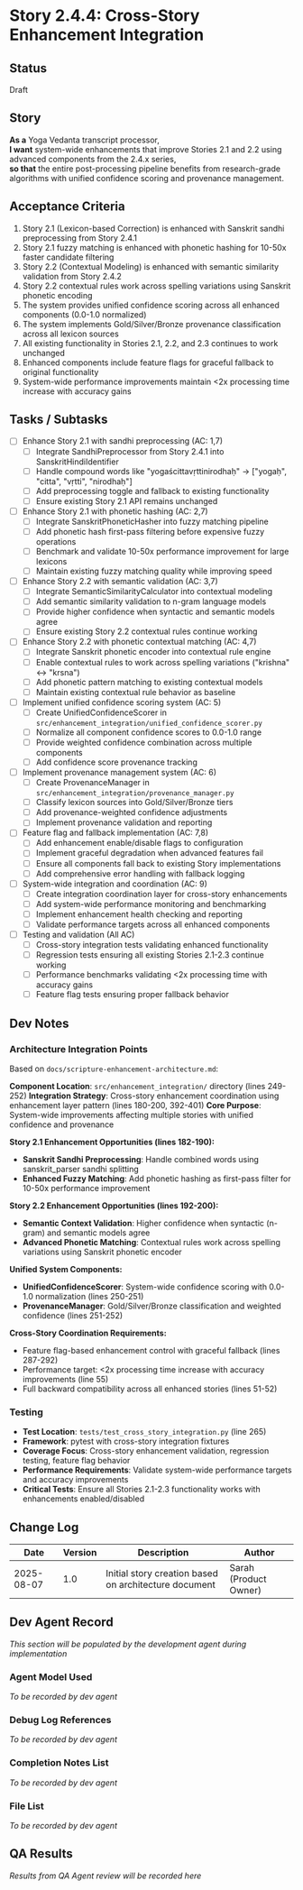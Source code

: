 # Story 2.4.4: Cross-Story Enhancement Integration

## Status
Draft

## Story
**As a** Yoga Vedanta transcript processor,  
**I want** system-wide enhancements that improve Stories 2.1 and 2.2 using advanced components from the 2.4.x series,  
**so that** the entire post-processing pipeline benefits from research-grade algorithms with unified confidence scoring and provenance management.

## Acceptance Criteria

1. Story 2.1 (Lexicon-based Correction) is enhanced with Sanskrit sandhi preprocessing from Story 2.4.1
2. Story 2.1 fuzzy matching is enhanced with phonetic hashing for 10-50x faster candidate filtering
3. Story 2.2 (Contextual Modeling) is enhanced with semantic similarity validation from Story 2.4.2
4. Story 2.2 contextual rules work across spelling variations using Sanskrit phonetic encoding
5. The system provides unified confidence scoring across all enhanced components (0.0-1.0 normalized)
6. The system implements Gold/Silver/Bronze provenance classification across all lexicon sources
7. All existing functionality in Stories 2.1, 2.2, and 2.3 continues to work unchanged
8. Enhanced components include feature flags for graceful fallback to original functionality
9. System-wide performance improvements maintain <2x processing time increase with accuracy gains

## Tasks / Subtasks

- [ ] Enhance Story 2.1 with sandhi preprocessing (AC: 1,7)
  - [ ] Integrate SandhiPreprocessor from Story 2.4.1 into SanskritHindiIdentifier
  - [ ] Handle compound words like "yogaścittavṛttinirodhaḥ" → ["yogaḥ", "citta", "vṛtti", "nirodhaḥ"]
  - [ ] Add preprocessing toggle and fallback to existing functionality
  - [ ] Ensure existing Story 2.1 API remains unchanged

- [ ] Enhance Story 2.1 with phonetic hashing (AC: 2,7)
  - [ ] Integrate SanskritPhoneticHasher into fuzzy matching pipeline
  - [ ] Add phonetic hash first-pass filtering before expensive fuzzy operations
  - [ ] Benchmark and validate 10-50x performance improvement for large lexicons
  - [ ] Maintain existing fuzzy matching quality while improving speed

- [ ] Enhance Story 2.2 with semantic validation (AC: 3,7)
  - [ ] Integrate SemanticSimilarityCalculator into contextual modeling
  - [ ] Add semantic similarity validation to n-gram language models
  - [ ] Provide higher confidence when syntactic and semantic models agree
  - [ ] Ensure existing Story 2.2 contextual rules continue working

- [ ] Enhance Story 2.2 with phonetic contextual matching (AC: 4,7)
  - [ ] Integrate Sanskrit phonetic encoder into contextual rule engine
  - [ ] Enable contextual rules to work across spelling variations ("krishna" ↔ "krsna")
  - [ ] Add phonetic pattern matching to existing contextual models
  - [ ] Maintain existing contextual rule behavior as baseline

- [ ] Implement unified confidence scoring system (AC: 5)
  - [ ] Create UnifiedConfidenceScorer in `src/enhancement_integration/unified_confidence_scorer.py`
  - [ ] Normalize all component confidence scores to 0.0-1.0 range
  - [ ] Provide weighted confidence combination across multiple components
  - [ ] Add confidence score provenance tracking

- [ ] Implement provenance management system (AC: 6)
  - [ ] Create ProvenanceManager in `src/enhancement_integration/provenance_manager.py`
  - [ ] Classify lexicon sources into Gold/Silver/Bronze tiers
  - [ ] Add provenance-weighted confidence adjustments
  - [ ] Implement provenance validation and reporting

- [ ] Feature flag and fallback implementation (AC: 7,8)
  - [ ] Add enhancement enable/disable flags to configuration
  - [ ] Implement graceful degradation when advanced features fail
  - [ ] Ensure all components fall back to existing Story implementations
  - [ ] Add comprehensive error handling with fallback logging

- [ ] System-wide integration and coordination (AC: 9)
  - [ ] Create integration coordination layer for cross-story enhancements
  - [ ] Add system-wide performance monitoring and benchmarking
  - [ ] Implement enhancement health checking and reporting
  - [ ] Validate performance targets across all enhanced components

- [ ] Testing and validation (All AC)
  - [ ] Cross-story integration tests validating enhanced functionality
  - [ ] Regression tests ensuring all existing Stories 2.1-2.3 continue working
  - [ ] Performance benchmarks validating <2x processing time with accuracy gains
  - [ ] Feature flag tests ensuring proper fallback behavior

## Dev Notes

### Architecture Integration Points
Based on `docs/scripture-enhancement-architecture.md`:

**Component Location**: `src/enhancement_integration/` directory (lines 249-252)
**Integration Strategy**: Cross-story enhancement coordination using enhancement layer pattern (lines 180-200, 392-401)
**Core Purpose**: System-wide improvements affecting multiple stories with unified confidence and provenance

**Story 2.1 Enhancement Opportunities (lines 182-190):**
- **Sanskrit Sandhi Preprocessing**: Handle combined words using sanskrit_parser sandhi splitting
- **Enhanced Fuzzy Matching**: Add phonetic hashing as first-pass filter for 10-50x performance improvement

**Story 2.2 Enhancement Opportunities (lines 192-200):**
- **Semantic Context Validation**: Higher confidence when syntactic (n-gram) and semantic models agree
- **Advanced Phonetic Matching**: Contextual rules work across spelling variations using Sanskrit phonetic encoder

**Unified System Components:**
- **UnifiedConfidenceScorer**: System-wide confidence scoring with 0.0-1.0 normalization (lines 250-251)
- **ProvenanceManager**: Gold/Silver/Bronze classification and weighted confidence (lines 251-252)

**Cross-Story Coordination Requirements:**
- Feature flag-based enhancement control with graceful fallback (lines 287-292)
- Performance target: <2x processing time increase with accuracy improvements (line 55)
- Full backward compatibility across all enhanced stories (lines 51-52)

### Testing
- **Test Location**: `tests/test_cross_story_integration.py` (line 265)
- **Framework**: pytest with cross-story integration fixtures
- **Coverage Focus**: Cross-story enhancement validation, regression testing, feature flag behavior
- **Performance Requirements**: Validate system-wide performance targets and accuracy improvements
- **Critical Tests**: Ensure all Stories 2.1-2.3 functionality works with enhancements enabled/disabled

## Change Log
| Date | Version | Description | Author |
|------|---------|-------------|--------|
| 2025-08-07 | 1.0 | Initial story creation based on architecture document | Sarah (Product Owner) |

## Dev Agent Record
*This section will be populated by the development agent during implementation*

### Agent Model Used
*To be recorded by dev agent*

### Debug Log References
*To be recorded by dev agent*

### Completion Notes List
*To be recorded by dev agent*

### File List
*To be recorded by dev agent*

## QA Results
*Results from QA Agent review will be recorded here*